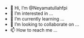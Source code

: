 - 👋 Hi, I’m @Neyamatullahfpi
- 👀 I’m interested in ...
- 🌱 I’m currently learning ...
- 💞️ I’m looking to collaborate on ...
- 📫 How to reach me ...

<!---
Neyamatullahfpi/Neyamatullahfpi is a ✨ special ✨ repository because its `README.md` (this file) appears on your GitHub profile.
You can click the Preview link to take a look at your changes.
--->

